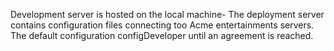 Development server is hosted on the local machine- The deployment server contains 
configuration files connecting too Acme entertainments servers.
The default configuration configDeveloper until an agreement is reached. 